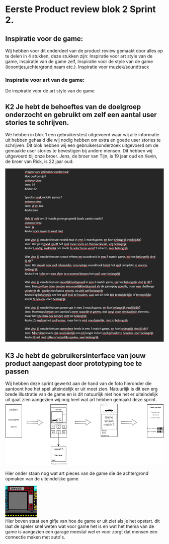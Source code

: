 # Eerste Product review blok 2 Sprint 2.

## Inspiratie voor de game:
Wij hebben voor dit onderdeel van de product review gemaakt door alles op te delen in 4 stukken, deze stukken zijn: Inspiratie voor art style van de game, inspiratie van de game zelf, Inspiratie voor de style van de game (icoontjes,achtergrond,naam etc.). Inspiratie voor muziek/soundtrack

### Inspiratie voor art van de game:
De inspiratie voor de art style van de game

## K2 Je hebt de behoeftes van de doelgroep onderzocht en gebruikt om zelf een aantal user stories te schrijven. 
We hebben in blok 1 een gebruikerstest uitgevoerd waar wij alle informatie uit hebben gehaald die wij nodig hebben om extra en goede user stories te schrijven. Dit blok hebben wij een gebruikersonderzoek uitgevoerd om de gemaakte user stories te bevestigen bij andere mensen. Dit hebben wij uitgevoerd bij onze broer. Jens, de broer van Tijn, is 19 jaar oud en Kevin, de broer van Rick, is 22 jaar oud.

![Gebruikersonderzoek 3-match game sprint 2](Gebruikersonderzoek3Match.png)</br>
## K3 Je hebt de gebruikersinterface van jouw product aangepast door prototyping toe te passen 
Wij hebben deze sprint gewerkt aan de hand van de foto hieronder die aantoont hoe het spel uiteindelijk er uit moet zien. Natuurlijk is dit een erg brede illustratie van de game en is dit natuurlijk niet hoe het er uiteindelijk uit gaat zien aangezien wij nog heel wat art hebben gemaakt deze sprint.
![Image game tekening op papier:](DrawingPrototypeGame.png)</br>

Hier onder staan nog wat art pieces van de game die de achtergrond opmaken van de uiteindelijke game

![Opstart scherm game:](StartVanGameScherm.gif)</br>
Hier boven staat een gifje van hoe de game er uit ziet als je het opstart. dit laat de speler snel weten wat voor game het is en wat het thema van de game is aangezien een garage meestal wel er voor zorgt dat mensen een connectie maken met auto's.